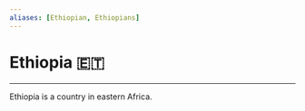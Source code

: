```yaml
---
aliases: [Ethiopian, Ethiopians]
---
```

# Ethiopia 🇪🇹
---
Ethiopia is a country in eastern Africa. 